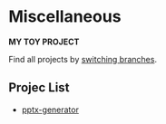 # Miscellaneous
**MY TOY PROJECT**

Find all projects by [switching branches](https://github.com/ysyszheng/Miscellaneous/branches).

## Projec List
- [pptx-generator](https://github.com/ysyszheng/Miscellaneous/tree/pptx-generator)
